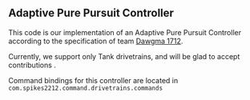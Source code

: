 ## Adaptive Pure Pursuit Controller

This code is our implementation of an Adaptive Pure Pursuit Controller according to the specification of team [Dawgma 1712](https://www.chiefdelphi.com/t/paper-implementation-of-the-adaptive-pure-pursuit-controller/166552).

Currently, we support only Tank drivetrains, and will be glad to accept contributions . 

Command bindings for this controller are located in `com.spikes2212.command.drivetrains.commands`
